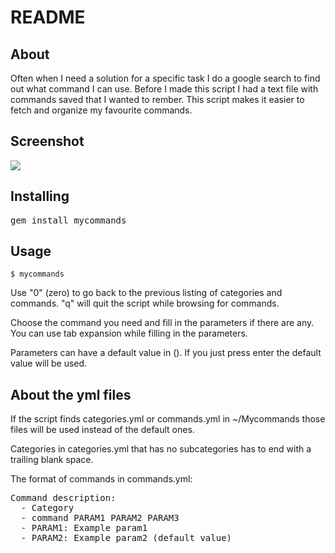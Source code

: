 README
=================

About
-----

Often when I need a solution for a specific task I do a google search to find out what command I can use. Before I made this script I had a text file with commands saved that I wanted to rember.
This script makes it easier to fetch and organize my favourite commands.

Screenshot
----------

<img src="http://img190.imageshack.us/img190/521/mycommands.png" />

Installing
----------

<pre>
gem install mycommands
</pre>

Usage
-----

    $ mycommands

Use "0" (zero) to go back to the previous listing of categories and commands.
"q" will quit the script while browsing for commands.

Choose the command you need and fill in the parameters if there are any.
You can use tab expansion while filling in the parameters.

Parameters can have a default value in (). If you just press enter the default value will be used.

About the yml files
-------------------

If the script finds categories.yml or commands.yml in ~/Mycommands
those files will be used instead of the default ones.

Categories in categories.yml that has no subcategories has to end with a trailing blank space.

The format of commands in commands.yml:
<pre>
Command description:
  - Category
  - command PARAM1 PARAM2 PARAM3
  - PARAM1: Example param1
  - PARAM2: Example param2 (default value)
</pre>